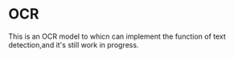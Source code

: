# OCR
This is an OCR model to whicn can implement the function of text detection,and it's still work in progress.
